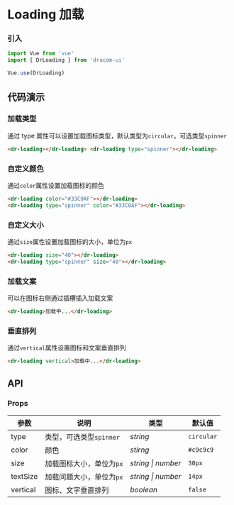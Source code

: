 # Loading 加载

### 引入

```js
import Vue from 'vue'
import { DrLoading } from 'dracom-ui'

Vue.use(DrLoading)
```

## 代码演示

### 加载类型

通过 type 属性可以设置加载图标类型，默认类型为`circular`，可选类型`spinner`

```html
<dr-loading></dr-loading> <dr-loading type="spinner"></dr-loading>
```

### 自定义颜色

通过`color`属性设置加载图标的颜色

```html
<dr-loading color="#33C0AF"></dr-loading>
<dr-loading type="spinner" color="#33C0AF"></dr-loading>
```

### 自定义大小

通过`size`属性设置加载图标的大小，单位为`px`

```html
<dr-loading size="40"></dr-loading>
<dr-loading type="spinner" size="40"></dr-loading>
```

### 加载文案

可以在图标右侧通过插槽插入加载文案

```html
<dr-loading>加载中...</dr-loading>
```

### 垂直排列

通过`vertical`属性设置图标和文案垂直排列

```html
<dr-loading vertical>加载中...</dr-loading>
```

## API

### Props

| 参数     | 说明                     | 类型               | 默认值     |
| -------- | ------------------------ | ------------------ | ---------- |
| type     | 类型，可选类型`spinner`  | _string_           | `circular` |
| color    | 颜色                     | _stirng_           | `#c9c9c9`  |
| size     | 加载图标大小，单位为`px` | _string \| number_ | `30px`     |
| textSize | 加载问题大小，单位为`px` | _string \| number_ | `14px`     |
| vertical | 图标、文字垂直排列       | _boolean_          | `false`    |
